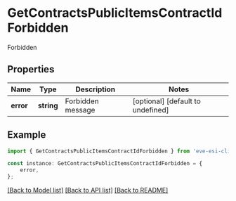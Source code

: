 # GetContractsPublicItemsContractIdForbidden

Forbidden

## Properties

Name | Type | Description | Notes
------------ | ------------- | ------------- | -------------
**error** | **string** | Forbidden message | [optional] [default to undefined]

## Example

```typescript
import { GetContractsPublicItemsContractIdForbidden } from 'eve-esi-client-ts';

const instance: GetContractsPublicItemsContractIdForbidden = {
    error,
};
```

[[Back to Model list]](../README.md#documentation-for-models) [[Back to API list]](../README.md#documentation-for-api-endpoints) [[Back to README]](../README.md)
